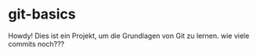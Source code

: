 # git-basics

Howdy! Dies ist ein Projekt, um die Grundlagen von Git zu lernen.
wie viele commits noch???
